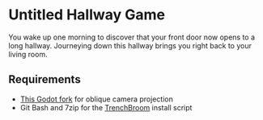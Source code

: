 # Untitled Hallway Game
You wake up one morning to discover that your front door now opens to a long hallway. Journeying down this hallway brings you right back to your living room.

## Requirements 
* [This Godot fork](https://github.com/qaptoR/godot/tree/master_oblique_camera) for oblique camera projection
* Git Bash and 7zip for the [TrenchBroom](https://github.com/TrenchBroom/TrenchBroom/) install script
